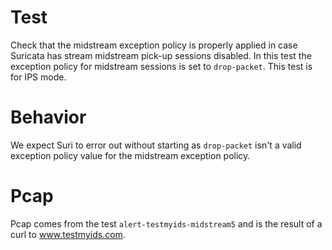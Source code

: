 # Test

Check that the midstream exception policy is properly applied in case Suricata
has stream midstream pick-up sessions disabled. In this test the exception policy
for midstream sessions is set to ``drop-packet``. This test is for IPS mode.

# Behavior

We expect Suri to error out without starting as ``drop-packet`` isn't a valid
exception policy value for the midstream exception policy.

# Pcap

Pcap comes from the test ``alert-testmyids-midstream5`` and is the result of a
curl to www.testmyids.com.
